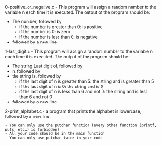 0-positive_or_negative.c - This program will assign a random number to the variable n each time it is executed. The output of the program should be: 
- The number, followed by
  - if the number is greater than 0: is positive
  - if the number is 0: is zero
  - if the number is less than 0: is negative 
 - followed by a new line

1-last_digit.c - This program will assign a random number to the variable n each time it is executed. The output of the program should be:
 - The string Last digit of, followed by
 - n, followed by
 - the string is, followed by
    - if the last digit of n is greater than 5: the string and is greater than 5
    - if the last digit of n is 0: the string and is 0
    - if the last digit of n is less than 6 and not 0: the string and is less than 6 and not 0
 - followed by a new line

2-print_alphabet.c - a program that prints the alphabet in lowercase, followed by a new line

    - You can only use the putchar function (every other function (printf, puts, etc…) is forbidden)
    - All your code should be in the main function
    - You can only use putchar twice in your code
